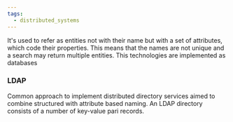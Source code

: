 ```yaml
---
tags:
  - distributed_systems
---
```

It's used to refer as entities not with their name but with a set of attributes, which code their properties. This means that the names are not unique and a search may return multiple entities. This technologies are implemented as databases
### LDAP

Common approach to implement distributed directory services aimed to combine structured with attribute based naming. An LDAP directory consists of a number of key-value pari records. 
